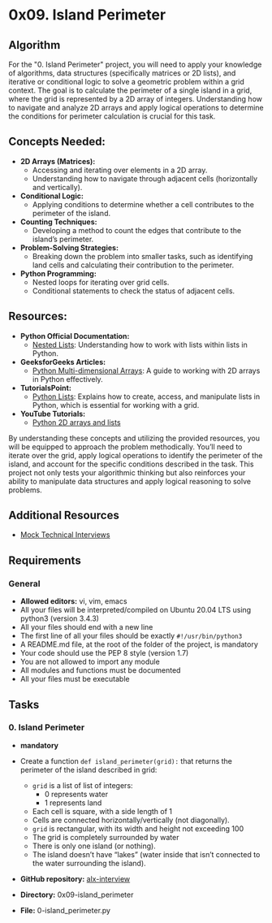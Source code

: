 # 0x09. Island Perimeter

## Algorithm

For the "0. Island Perimeter" project, you will need to apply your knowledge of algorithms, data structures (specifically matrices or 2D lists), and iterative or conditional logic to solve a geometric problem within a grid context. The goal is to calculate the perimeter of a single island in a grid, where the grid is represented by a 2D array of integers. Understanding how to navigate and analyze 2D arrays and apply logical operations to determine the conditions for perimeter calculation is crucial for this task.

## Concepts Needed:
- **2D Arrays (Matrices):**
  - Accessing and iterating over elements in a 2D array.
  - Understanding how to navigate through adjacent cells (horizontally and vertically).
- **Conditional Logic:**
  - Applying conditions to determine whether a cell contributes to the perimeter of the island.
- **Counting Techniques:**
  - Developing a method to count the edges that contribute to the island’s perimeter.
- **Problem-Solving Strategies:**
  - Breaking down the problem into smaller tasks, such as identifying land cells and calculating their contribution to the perimeter.
- **Python Programming:**
  - Nested loops for iterating over grid cells.
  - Conditional statements to check the status of adjacent cells.

## Resources:
- **Python Official Documentation:**
  - [Nested Lists](https://docs.python.org/3/tutorial/datastructures.html#nested-list-comprehensions): Understanding how to work with lists within lists in Python.
- **GeeksforGeeks Articles:**
  - [Python Multi-dimensional Arrays](https://www.geeksforgeeks.org/python-multi-dimensional-arrays): A guide to working with 2D arrays in Python effectively.
- **TutorialsPoint:**
  - [Python Lists](https://www.tutorialspoint.com/python/python_lists.htm): Explains how to create, access, and manipulate lists in Python, which is essential for working with a grid.
- **YouTube Tutorials:**
  - [Python 2D arrays and lists](https://www.youtube.com/results?search_query=python+2d+arrays+and+lists)

By understanding these concepts and utilizing the provided resources, you will be equipped to approach the problem methodically. You’ll need to iterate over the grid, apply logical operations to identify the perimeter of the island, and account for the specific conditions described in the task. This project not only tests your algorithmic thinking but also reinforces your ability to manipulate data structures and apply logical reasoning to solve problems.

## Additional Resources
- [Mock Technical Interviews](https://www.youtube.com/watch?v=fFgEM6CMQc4)

## Requirements
### General
- **Allowed editors:** vi, vim, emacs
- All your files will be interpreted/compiled on Ubuntu 20.04 LTS using python3 (version 3.4.3)
- All your files should end with a new line
- The first line of all your files should be exactly `#!/usr/bin/python3`
- A README.md file, at the root of the folder of the project, is mandatory
- Your code should use the PEP 8 style (version 1.7)
- You are not allowed to import any module
- All modules and functions must be documented
- All your files must be executable

## Tasks
### 0. Island Perimeter
- **mandatory**
- Create a function `def island_perimeter(grid):` that returns the perimeter of the island described in grid:
  - `grid` is a list of list of integers:
    - 0 represents water
    - 1 represents land
  - Each cell is square, with a side length of 1
  - Cells are connected horizontally/vertically (not diagonally).
  - `grid` is rectangular, with its width and height not exceeding 100
  - The grid is completely surrounded by water
  - There is only one island (or nothing).
  - The island doesn’t have “lakes” (water inside that isn’t connected to the water surrounding the island).


- **GitHub repository:** [alx-interview](https://github.com/i-christian/alx-interview)
- **Directory:** 0x09-island_perimeter
- **File:** 0-island_perimeter.py
